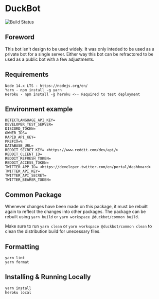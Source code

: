 # DuckBot

![Build Status](https://github.com/Shinudesu/DuckBot/actions/workflows/main.yml/badge.svg?branch=main)

## Foreword

This bot isn't design to be used widely. It was only inteded to be used as a private bot for a single server. Either way this bot can be refractored to be used as a public bot with a few adjustments.

## Requirements

```
Node 14.x LTS - https://nodejs.org/en/
Yarn - npm install -g yarn
Heroku - npm install -g heroku <-- Required to test deployment
```

## Environment example

```
DETECTLANGUAGE_API_KEY=
DEVELOPER_TEST_SERVER=
DISCORD_TOKEN=
OWNER_IDS=
RAPID_API_KEY=
PREFIX=%
DATABASE_URL=
REDDIT_SECRET_KEY= <https://www.reddit.com/dev/api/>
REDDIT_CLIENT_ID=
REDDIT_REFRESH_TOKEN=
REDDIT_ACCESS_TOKEN=
TWITTER_APP_ID= <https://developer.twitter.com/en/portal/dashboard>
TWITTER_API_KEY=
TWITTER_API_SECRET=
TWITTER_BEARER_TOKEN=
```

## Common Package

Whenever changes have been made on this package, it must be rebuilt again to reflect the changes into other packages. The package can be rebuilt using `yarn build` or `yarn workspace @duckbot/common build`.

Make sure to run `yarn clean` or `yarn workspace @duckbot/common clean` to clean the distribution build for unecessary files.

## Formatting

```
yarn lint
yarn format
```

## Installing & Running Locally

```
yarn install
heroku local
```
